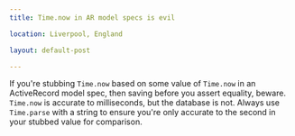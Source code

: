 ```yaml
---
title: Time.now in AR model specs is evil

location: Liverpool, England

layout: default-post

---
```


If you're stubbing `Time.now` based on some value of `Time.now` in an ActiveRecord model spec, then saving before you assert equality, beware. `Time.now` is accurate to milliseconds, but the database is not. Always use `Time.parse` with a string to ensure you're only accurate to the second in your stubbed value for comparison.